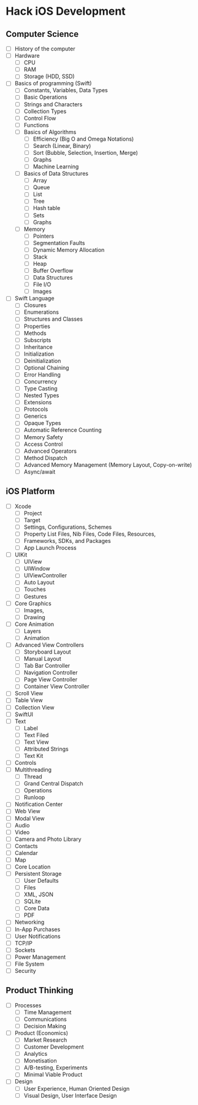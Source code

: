 # Hack iOS Development
## Computer Science
- [ ] History of the computer
- [ ] Hardware
	- [ ] CPU
	- [ ] RAM
	- [ ] Storage (HDD, SSD)
- [ ] Basics of programming (Swift)
	- [ ] Constants, Variables, Data Types
	- [ ] Basic Operations
	- [ ] Strings and Characters
	- [ ] Collection Types
	- [ ] Control Flow
	- [ ] Functions
	- [ ] Basics of Algorithms
		- [ ] Efficiency (Big O and Omega Notations)
		- [ ] Search (Linear, Binary)
		- [ ] Sort (Bubble, Selection, Insertion, Merge)
		- [ ] Graphs
		- [ ] Machine Learning
	- [ ] Basics of Data Structures
		- [ ] Array
		- [ ] Queue
		- [ ] List
		- [ ] Tree
		- [ ] Hash table
		- [ ] Sets
		- [ ] Graphs
	- [ ] Memory
		- [ ] Pointers
		- [ ] Segmentation Faults
		- [ ] Dynamic Memory Allocation
		- [ ] Stack
		- [ ] Heap
		- [ ] Buffer Overflow
		- [ ] Data Structures
		- [ ] File I/O
		- [ ] Images
- [ ] Swift Language
	- [ ] Closures
	- [ ] Enumerations
	- [ ] Structures and Classes
	- [ ] Properties
	- [ ] Methods
	- [ ] Subscripts
	- [ ] Inheritance
	- [ ] Initialization
	- [ ] Deinitialization
	- [ ] Optional Chaining
	- [ ] Error Handling
	- [ ] Concurrency
	- [ ] Type Casting
	- [ ] Nested Types
	- [ ] Extensions
	- [ ] Protocols
	- [ ] Generics
	- [ ] Opaque Types
	- [ ] Automatic Reference Counting
	- [ ] Memory Safety
	- [ ] Access Control
	- [ ] Advanced Operators
	- [ ] Method Dispatch
	- [ ] Advanced Memory Management (Memory Layout, Copy-on-write)
	- [ ] Async/await

## iOS Platform
- [ ] Xcode
	- [ ] Project
	- [ ] Target
	- [ ] Settings, Configurations, Schemes
	- [ ] Property List Files, Nib Files, Code Files, Resources, 
	- [ ] Frameworks, SDKs, and Packages
	- [ ] App Launch Process
- [ ] UIKit
	- [ ] UIView
	- [ ] UIWindow
	- [ ] UIViewController
	- [ ] Auto Layout
	- [ ] Touches
	- [ ] Gestures
- [ ] Core Graphics
	- [ ] Images,
	- [ ] Drawing
- [ ] Core Animation
	- [ ] Layers
	- [ ] Animation
- [ ] Advanced View Controllers
	- [ ] Storyboard Layout
	- [ ] Manual Layout
	- [ ] Tab Bar Controller
	- [ ] Navigation Controller
	- [ ] Page View Controller
	- [ ] Container View Controller
- [ ] Scroll View
- [ ] Table View 
- [ ] Collection View
- [ ] SwiftUI
- [ ] Text
	- [ ] Label
	- [ ] Text Filed
	- [ ] Text View
	- [ ] Attributed Strings
	- [ ] Text Kit
- [ ] Controls
- [ ] Multithreading
	- [ ] Thread
	- [ ] Grand Central Dispatch
	- [ ] Operations
	- [ ] Runloop
- [ ] Notification Center
- [ ] Web View
- [ ] Modal View
- [ ] Audio
- [ ] Video
- [ ] Camera and Photo Library
- [ ] Contacts
- [ ] Calendar
- [ ] Map
- [ ] Core Location
- [ ] Persistent Storage
	- [ ] User Defaults
	- [ ] Files
	- [ ] XML, JSON
	- [ ] SQLite
	- [ ] Core Data
	- [ ] PDF
- [ ] Networking
- [ ] In-App Purchases
- [ ] User Notifications
- [ ] TCP/IP
- [ ] Sockets
- [ ] Power Management
- [ ] File System
- [ ] Security
## Product Thinking
- [ ] Processes
	- [ ] Time Management
	- [ ] Communications
	- [ ] Decision Making
- [ ] Product (Economics)
	- [ ] Market Research
	- [ ] Customer Development
	- [ ] Analytics
	- [ ] Monetisation
	- [ ] A/B-testing, Experiments
	- [ ] Minimal Viable Product
- [ ] Design
	- [ ] User Experience, Human Oriented Design
	- [ ] Visual Design, User Interface Design
